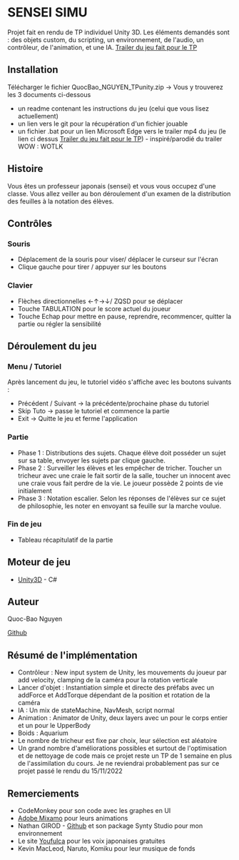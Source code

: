 # SENSEI SIMU

Projet fait en rendu de TP individuel Unity 3D. Les éléments demandés sont : des objets custom, du scripting, un environnement, de l'audio, un contrôleur, de l'animation, et une IA.
[Trailer du jeu fait pour le TP](https://youtu.be/GZ6z9dZaLls)

## Installation

Télécharger le fichier QuocBao_NGUYEN_TPunity.zip    → Vous y trouverez les 3 documents ci-dessous
- un readme contenant les instructions du jeu (celui que vous lisez actuellement)
- un lien vers le  git pour la récupération d'un fichier jouable
- un fichier .bat pour un lien Microsoft Edge vers le trailer mp4 du jeu (le lien ci dessus [Trailer du jeu fait pour le TP](https://youtu.be/GZ6z9dZaLls)) - inspiré/parodié du trailer WOW : WOTLK

## Histoire

Vous êtes un professeur japonais (sensei) et vous vous occupez d'une classe. Vous allez veiller au bon déroulement d'un examen de la distribution des feuilles à la notation des élèves.

## Contrôles

### Souris

- Déplacement de la souris pour viser/ déplacer le curseur sur l'écran
- Clique gauche pour tirer / appuyer sur les boutons

### Clavier

- Flèches directionnelles ←↑→↓/ ZQSD pour se déplacer
- Touche TABULATION pour le score actuel du joueur
- Touche Echap pour mettre en pause, reprendre, recommencer, quitter la partie ou régler la sensibilité

## Déroulement du jeu

### Menu / Tutoriel

Après lancement du jeu, le tutoriel vidéo s'affiche avec les boutons suivants :
- Précédent / Suivant → la précédente/prochaine phase du tutoriel
- Skip Tuto → passe le tutoriel et commence la partie
- Exit → Quitte le jeu et ferme l'application

### Partie

- Phase 1 : Distributions des sujets. Chaque élève doit posséder un sujet sur sa table, envoyer les sujets par clique gauche.
- Phase 2 : Surveiller les élèves et les empêcher de tricher. Toucher un tricheur avec une craie le fait sortir de la salle, toucher un innocent avec une craie vous fait perdre de la vie. Le joueur possède 2 points de vie initialement
- Phase 3 : Notation escalier. Selon les réponses de l'élèves sur ce sujet de philosophie, les noter en envoyant sa feuille sur la marche voulue.

### Fin de jeu

- Tableau récapitulatif de la partie
## Moteur de jeu

  - [Unity3D](https://unity.com/) - C#

## Auteur

Quoc-Bao Nguyen

[Github](https://github.com/Baokebab)

## Résumé de l'implémentation

- Contrôleur : New input system de Unity, les mouvements du joueur par add velocity, clamping de la caméra pour la rotation verticale
- Lancer d'objet : Instantiation simple et directe des préfabs avec un addForce et AddTorque dépendant de la position et rotation de la caméra
- IA : Un mix de stateMachine, NavMesh, script normal
- Animation : Animator de Unity, deux layers avec un pour le corps entier et un pour le UpperBody
- Boids : Aquarium
- Le nombre de tricheur est fixe par choix, leur sélection est aléatoire
- Un grand nombre d'améliorations possibles et surtout de l'optimisation et de nettoyage de code mais ce projet reste un TP de 1 semaine en plus de l'assimilation du cours. Je ne reviendrai probablement pas sur ce projet passé le rendu du 15/11/2022

## Remerciements

  - CodeMonkey pour son code avec les graphes en UI
  - [Adobe Mixamo](https://www.mixamo.com/) pour leurs animations
  - Nathan GIROD - [Github](https://github.com/Blowerlop/) et son package Synty Studio pour mon environnement
  - Le site [Youfulca](https://youfulca.com/2022/08/07/priest/) pour les voix japonaises gratuites
  - Kevin MacLeod, Naruto, Komiku pour leur musique de fonds
